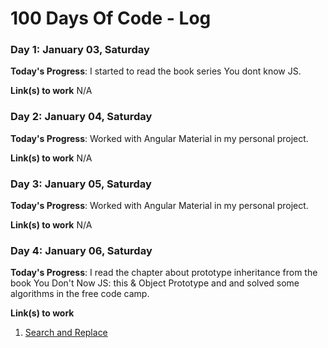 # 100 Days Of Code - Log


### Day 1: January 03, Saturday

**Today's Progress**: I started to read the book series You dont know JS.

**Link(s) to work**
N/A

### Day 2: January 04, Saturday

**Today's Progress**: Worked with Angular Material in my personal project.

**Link(s) to work**
N/A


### Day 3: January 05, Saturday

**Today's Progress**: Worked with Angular Material in my personal project.

**Link(s) to work**
N/A



### Day 4: January 06, Saturday

**Today's Progress**: I read the chapter about prototype inheritance from the book You Don't Now JS: this & Object Prototype and and solved some algorithms in the free code camp.

**Link(s) to work**
1. [Search and  Replace](https://github.com/xdavipereira/free-code-camp-algorithms/tree/master/search-and-replace)

